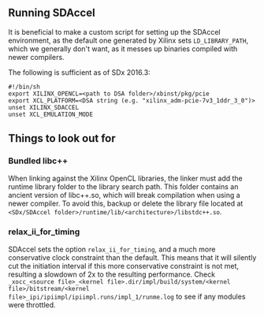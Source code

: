 ## Running SDAccel

It is beneficial to make a custom script for setting up the SDAccel environment, as the default one generated by Xilinx sets `LD_LIBRARY_PATH`, which we generally don't want, as it messes up binaries compiled with newer compilers.

The following is sufficient as of SDx 2016.3:

```shell
#!/bin/sh
export XILINX_OPENCL=<path to DSA folder>/xbinst/pkg/pcie
export XCL_PLATFORM=<DSA string (e.g. "xilinx_adm-pcie-7v3_1ddr_3_0")>
unset XILINX_SDACCEL
unset XCL_EMULATION_MODE
```

## Things to look out for

### Bundled libc++

When linking against the Xilinx OpenCL libraries, the linker must add the runtime library folder to the library search path. This folder contains an ancient version of libc++.so, which will break compilation when using a newer compiler.
To avoid this, backup or delete the library file located at `<SDx/SDAccel folder>/runtime/lib/<architecture>/libstdc++.so`.

### relax\_ii\_for_timing

SDAccel sets the option `relax_ii_for_timing`, and a much more conservative clock constraint than the default. This means that it will silently cut the initiation interval if this more conservative constraint is not met, resulting a slowdown of 2x to the resulting performance. Check `_xocc_<source file>_<kernel file>.dir/impl/build/system/<kernel file>/bitstream/<kernel file>_ipi/ipiimpl/ipiimpl.runs/impl_1/runme.log` to see if any modules were throttled.
